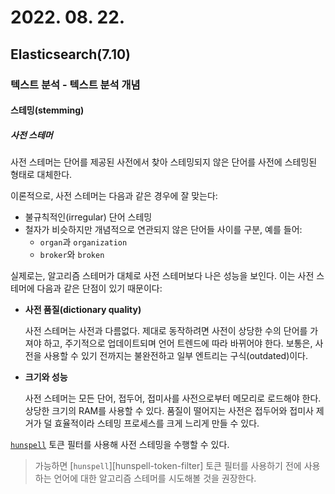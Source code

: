 # 2022. 08. 22.

## Elasticsearch(7.10)

### 텍스트 분석 - 텍스트 분석 개념

#### 스테밍(stemming)

##### 사전 스테머

사전 스테머는 단어를 제공된 사전에서 찾아 스테밍되지 않은 단어를 사전에 스테밍된 형태로 대체한다.

이론적으로, 사전 스테머는 다음과 같은 경우에 잘 맞는다:

* 불규칙적인(irregular) 단어 스테밍
* 철자가 비슷하지만 개념적으로 연관되지 않은 단어들 사이를 구분, 예를 들어:
  * `organ`과 `organization`
  * `broker`와 `broken`

실제로는, 알고리즘 스테머가 대체로 사전 스테머보다 나은 성능을 보인다. 이는 사전 스테머에 다음과 같은 단점이 있기 때문이다:

* **사전 품질(dictionary quality)**

  사전 스테머는 사전과 다름없다. 제대로 동작하려면 사전이 상당한 수의 단어를 가져야 하고, 주기적으로 업데이트되며 언어 트렌드에 따라 바뀌어야 한다. 보통은, 사전을 사용할 수 있기 전까지는 불완전하고 일부 엔트리는 구식(outdated)이다.

* **크기와 성능**

  사전 스테머는 모든 단어, 접두어, 접미사를 사전으로부터 메모리로 로드해야 한다. 상당한 크기의 RAM를 사용할 수 있다. 품질이 떨어지는 사전은 접두어와 접미사 제거가 덜 효율적이라 스테밍 프로세스를 크게 느리게 만들 수 있다.

[`hunspell`][hunspell-token-filer] 토큰 필터를 사용해 사전 스테밍을 수행할 수 있다.

> 가능하면 [`hunspell`][hunspell-token-filter] 토큰 필터를 사용하기 전에 사용하는 언어에 대한 알고리즘 스테머를 시도해볼 것을 권장한다.



[hunspell-token-filer]: https://www.elastic.co/guide/en/elasticsearch/reference/7.10/analysis-hunspell-tokenfilter.html